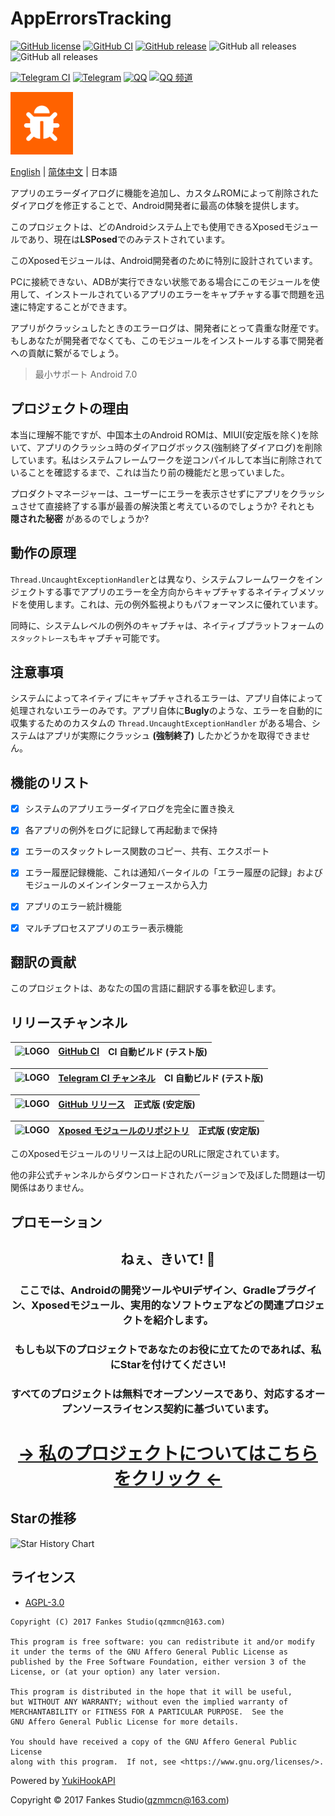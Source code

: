 # AppErrorsTracking

[![GitHub license](https://img.shields.io/github/license/KitsunePie/AppErrorsTracking?color=blue&style=flat-square)](https://github.com/KitsunePie/AppErrorsTracking/blob/master/LICENSE)
[![GitHub CI](https://img.shields.io/github/actions/workflow/status/KitsunePie/AppErrorsTracking/commit_ci.yml?label=CI%20builds&style=flat-square)](https://github.com/KitsunePie/AppErrorsTracking/actions/workflows/commit_ci.yml)
[![GitHub release](https://img.shields.io/github/v/release/KitsunePie/AppErrorsTracking?display_name=release&logo=github&color=green&style=flat-square)](https://github.com/KitsunePie/AppErrorsTracking/releases)
![GitHub all releases](https://img.shields.io/github/downloads/KitsunePie/AppErrorsTracking/total?label=downloads&style=flat-square)
![GitHub all releases](https://img.shields.io/github/downloads/Xposed-Modules-Repo/com.fankes.apperrorstracking/total?label=LSPosed%20downloads&labelColor=F48FB1&style=flat-square)

[![Telegram CI](https://img.shields.io/badge/CI%20builds-Telegram-blue.svg?logo=telegram&style=flat-square)](https://t.me/AppErrorsTracking_CI)
[![Telegram](https://img.shields.io/badge/discussion-Telegram-blue.svg?logo=telegram&style=flat-square)](https://t.me/XiaofangInternet)
[![QQ](https://img.shields.io/badge/discussion-QQ-blue.svg?logo=tencent-qq&logoColor=red&style=flat-square)](https://qm.qq.com/cgi-bin/qm/qr?k=dp2h5YhWiga9WWb_Oh7kSHmx01X8I8ii&jump_from=webapi&authKey=Za5CaFP0lk7+Zgsk2KpoBD7sSaYbeXbsDgFjiWelOeH4VSionpxFJ7V0qQBSqvFM)
[![QQ 频道](https://img.shields.io/badge/discussion-QQ%20频道-blue.svg?logo=tencent-qq&logoColor=red&style=flat-square)](https://pd.qq.com/s/44gcy28h)

<img src="img-src/icon.png" width = "100" height = "100" alt="LOGO"/>

[English](README.md) | [简体中文](README-zh-CN.md) | 日本語

アプリのエラーダイアログに機能を追加し、カスタムROMによって削除されたダイアログを修正することで、Android開発者に最高の体験を提供します。

このプロジェクトは、どのAndroidシステム上でも使用できるXposedモジュールであり、現在は**LSPosed**でのみテストされています。

このXposedモジュールは、Android開発者のために特別に設計されています。

PCに接続できない、ADBが実行できない状態である場合にこのモジュールを使用して、インストールされているアプリのエラーをキャプチャする事で問題を迅速に特定することができます。

アプリがクラッシュしたときのエラーログは、開発者にとって貴重な財産です。もしあなたが開発者でなくても、このモジュールをインストールする事で開発者への貢献に繋がるでしょう。

> 最小サポート Android 7.0

## プロジェクトの理由

本当に理解不能ですが、中国本土のAndroid ROMは、MIUI(安定版を除く)を除いて、アプリのクラッシュ時のダイアログボックス(強制終了ダイアログ)を削除しています。私はシステムフレームワークを逆コンパイルして本当に削除されていることを確認するまで、これは当たり前の機能だと思っていました。

プロダクトマネージャーは、ユーザーにエラーを表示させずにアプリをクラッシュさせて直接終了する事が最善の解決策と考えているのでしょうか?
それとも **隠された秘密** があるのでしょうか?

## 動作の原理

`Thread.UncaughtExceptionHandler`とは異なり、システムフレームワークをインジェクトする事でアプリのエラーを全方向からキャプチャするネイティブメソッドを使用します。これは、元の例外監視よりもパフォーマンスに優れています。

同時に、システムレベルの例外のキャプチャは、ネイティブプラットフォームの`スタックトレース`もキャプチャ可能です。

## 注意事項

システムによってネイティブにキャプチャされるエラーは、アプリ自体によって処理されないエラーのみです。アプリ自体に**Bugly**のような、エラーを自動的に収集するためのカスタムの `Thread.UncaughtExceptionHandler` がある場合、システムはアプリが実際にクラッシュ **(強制終了)** したかどうかを取得できません。

## 機能のリスト

- [x] システムのアプリエラーダイアログを完全に置き換え

- [x] 各アプリの例外をログに記録して再起動まで保持

- [x] エラーのスタックトレース関数のコピー、共有、エクスポート

- [x] エラー履歴記録機能、これは通知バータイルの「エラー履歴の記録」およびモジュールのメインインターフェースから入力

- [x] アプリのエラー統計機能

- [x] マルチプロセスアプリのエラー表示機能

## 翻訳の貢献

このプロジェクトは、あなたの国の言語に翻訳する事を歓迎します。

## リリースチャンネル

| <img src="https://avatars.githubusercontent.com/in/15368?s=64&v=4" width = "30" height = "30" alt="LOGO"/> | [GitHub CI](https://github.com/KitsunePie/AppErrorsTracking/actions/workflows/commit_ci.yml) | CI 自動ビルド (テスト版) |
|------------------------------------------------------------------------------------------------------------|----------------------------------------------------------------------------------------------|-----------------------------------|

| <img src="https://github.com/peter-iakovlev/Telegram/blob/public/Icon.png?raw=true" width = "30" height = "30" alt="LOGO"/> | [Telegram CI チャンネル](https://t.me/AppErrorsTracking_CI) | CI 自動ビルド (テスト版) |
|-----------------------------------------------------------------------------------------------------------------------------|----------------------------------------------------------|-----------------------------------|

| <img src="https://avatars.githubusercontent.com/in/15368?s=64&v=4" width = "30" height = "30" alt="LOGO"/> | [GitHub リリース](https://github.com/KitsunePie/AppErrorsTracking/releases) | 正式版 (安定版) |
|------------------------------------------------------------------------------------------------------------|-----------------------------------------------------------------------------|---------------------------------|

| <img src="https://avatars.githubusercontent.com/u/78217009?s=200&v=4?raw=true" width = "30" height = "30" alt="LOGO"/> | [Xposed モジュールのリポジトリ](https://github.com/Xposed-Modules-Repo/com.fankes.apperrorstracking/releases) | 正式版 (安定版) |
|------------------------------------------------------------------------------------------------------------------------|-----------------------------------------------------------------------------------------------------|---------------------------------|

このXposedモジュールのリリースは上記のURLに限定されています。

他の非公式チャンネルからダウンロードされたバージョンで及ぼした問題は一切関係はありません。

## プロモーション

<!--suppress HtmlDeprecatedAttribute -->
<div align="center">
     <h2>ねぇ、きいて! 👋</h2>
     <h3>ここでは、Androidの開発ツールやUIデザイン、Gradleプラグイン、Xposedモジュール、実用的なソフトウェアなどの関連プロジェクトを紹介します。</h3>
     <h3>もしも以下のプロジェクトであなたのお役に立てたのであれば、私にStarを付けてください!</h3>
     <h3>すべてのプロジェクトは無料でオープンソースであり、対応するオープンソースライセンス契約に基づいています。</h3>
     <h1><a href="https://github.com/fankes/fankes/blob/main/project-promote/README.md">→ 私のプロジェクトについてはこちらをクリック ←</a></h1>
</div>

## Starの推移

![Star History Chart](https://api.star-history.com/svg?repos=KitsunePie/AppErrorsTracking&type=Date)

## ライセンス

- [AGPL-3.0](https://www.gnu.org/licenses/agpl-3.0.html)

```
Copyright (C) 2017 Fankes Studio(qzmmcn@163.com)

This program is free software: you can redistribute it and/or modify
it under the terms of the GNU Affero General Public License as
published by the Free Software Foundation, either version 3 of the
License, or (at your option) any later version.

This program is distributed in the hope that it will be useful,
but WITHOUT ANY WARRANTY; without even the implied warranty of
MERCHANTABILITY or FITNESS FOR A PARTICULAR PURPOSE.  See the
GNU Affero General Public License for more details.

You should have received a copy of the GNU Affero General Public License
along with this program.  If not, see <https://www.gnu.org/licenses/>.
```

Powered by [YukiHookAPI](https://github.com/HighCapable/YukiHookAPI)

Copyright © 2017 Fankes Studio(qzmmcn@163.com)
